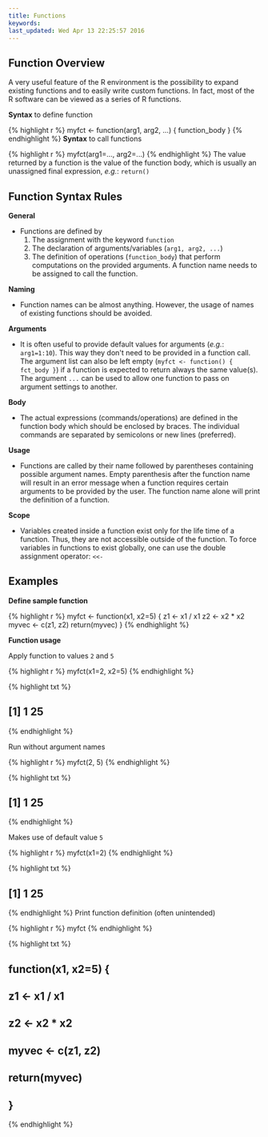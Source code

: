 ```yaml
---
title: Functions
keywords: 
last_updated: Wed Apr 13 22:25:57 2016
---
```


## Function Overview

A very useful feature of the R environment is the possibility to expand existing functions and to easily write custom functions. In fact, most of the R software can be viewed as a series of R functions.

__Syntax__ to define function

{% highlight r %}
myfct <- function(arg1, arg2, ...) { 
	function_body 
}
{% endhighlight %}
__Syntax__ to call functions

{% highlight r %}
myfct(arg1=..., arg2=...)
{% endhighlight %}
The value returned by a function is the value of the function body, which is usually an unassigned final expression, _e.g._: `return()`

## Function Syntax Rules
	
__General__

* Functions are defined by 
    1. The assignment with the keyword `function`
    2. The declaration of arguments/variables (`arg1, arg2, ...`) 
    3. The definition of operations (`function_body`) that perform computations on the provided arguments. A function name needs to be assigned to call the function.

__Naming__ 

* Function names can be almost anything. However, the usage of names of existing functions should be avoided.
	
__Arguments__ 

* It is often useful to provide default values for arguments (_e.g._: `arg1=1:10`). This way they don't need to be provided in a function call. The argument list can also be left empty (`myfct <- function() { fct_body }`) if a function is expected to return always the same value(s). The argument `...` can be used to allow one function to pass on argument settings to another.

__Body__

* The actual expressions (commands/operations) are defined in the function body which should be enclosed by braces. The individual commands are separated by semicolons or new lines (preferred).

__Usage__ 

* Functions are called by their name followed by parentheses containing possible argument names. Empty parenthesis after the function name will result in an error message when a function requires certain arguments to be provided by the user. The function name alone will print the definition of a function.

__Scope__

* Variables created inside a function exist only for the life time of a function. Thus, they are not accessible outside of the function. To force variables in functions to exist globally, one can use the double assignment operator: `<<-` 

## Examples

__Define sample function__


{% highlight r %}
myfct <- function(x1, x2=5) { 
	z1 <- x1 / x1
	z2 <- x2 * x2
        myvec <- c(z1, z2) 
        return(myvec)
} 
{% endhighlight %}

__Function usage__


Apply function to values `2` and `5`

{% highlight r %}
myfct(x1=2, x2=5) 
{% endhighlight %}

{% highlight txt %}
## [1]  1 25
{% endhighlight %}

Run without argument names

{% highlight r %}
myfct(2, 5) 
{% endhighlight %}

{% highlight txt %}
## [1]  1 25
{% endhighlight %}

Makes use of default value `5`

{% highlight r %}
myfct(x1=2) 
{% endhighlight %}

{% highlight txt %}
## [1]  1 25
{% endhighlight %}
Print function definition (often unintended) 

{% highlight r %}
myfct 
{% endhighlight %}

{% highlight txt %}
## function(x1, x2=5) { 
## 	z1 <- x1 / x1
## 	z2 <- x2 * x2
##         myvec <- c(z1, z2) 
##         return(myvec)
## }
{% endhighlight %}

